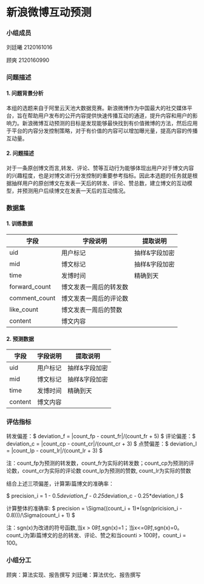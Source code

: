 <script type="text/javascript" src="http://cdn.mathjax.org/mathjax/latest/MathJax.js?config=default"></script>
# 新浪微博互动预测

### 小组成员
刘廷曦 	2120161016

顾爽	2120160990

### 问题描述
#### 1. 问题背景分析

本组的选题来自于阿里云天池大数据竞赛。新浪微博作为中国最大的社交媒体平台，旨在帮助用户发布的公开内容提供快速传播互动的通道，提升内容和用户的影响力。新浪微博互动预测的目标是发现能够最快找到有价值微博的方法，然后应用于平台的内容分发控制策略，对于有价值的内容可以增加曝光量，提高内容的传播互动量。

#### 2. 问题描述

对于一条原创博文而言,转发、评论、赞等互动行为能够体现出用户对于博文内容的兴趣程度，也是对博文进行分发控制的重要参考指标。因此本选题的任务就是根据抽样用户的原创博文在发表一天后的转发、评论、赞总数，建立博文的互动模型，并预测用户后续博文在发表一天后的互动情况。

### 数据集

#### 1. 训练数据

字段         | 字段说明               | 提取说明
-------------|------------------------|--------------
uid          | 用户标记               | 抽样&字段加密
mid          | 博文标记               | 抽样&字段加密
time         | 发博时间               | 精确到天
forward_count| 博文发表一周后的转发数 |
comment_count| 博文发表一周后的评论数 |
like_count   | 博文发表一周后的赞数   |
content      | 博文内容               |


#### 2. 预测数据

字段         | 字段说明               | 提取说明
-------------|------------------------|--------------
uid          | 用户标记               | 抽样&字段加密
mid          | 博文标记               | 抽样&字段加密
time         | 发博时间               | 精确到天
content      | 博文内容               |

### 评估指标

转发偏差：$ deviation_f = |count_fp - count_fr|/(count_fr + 5) $
评论偏差：$ deviation_c = |count_cp - count_cr|/(count_cr + 3) $
点赞偏差：$ deviation_l = |count_lp - count_lr|/(count_lr + 3) $

注：count_fp为预测的转发数，count_fr为实际的转发数；count_cp为预测的评论数，count_cr为实际的评论数 count_lp为预测的赞数, count_lr为实际的赞数

结合上述三项偏差，计算第i篇博文的准确率：

$ precision_i = 1 - 0.5*deviation_f - 0.25*deviation_c - 0.25*deviation_l $

计算整体的准确率: 
$ precision = \Sigma((count_i + 1)*(sgn(pricision_i - 0.8)))/\Sigma(count_i + 1) $

注：sgn(x)为改进的符号函数,当x > 0时,sgn(x)=1；当x<=0时,sgn(x)=0。
count_i为第i篇博文的总的转发、评论、赞之和当counti > 100时，count_i = 100。


### 小组分工

顾爽：算法实现、报告撰写
刘廷曦：算法优化、报告撰写